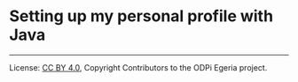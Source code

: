 <!-- SPDX-License-Identifier: CC-BY-4.0 -->
<!-- Copyright Contributors to the ODPi Egeria project. -->


# Setting up my personal profile with Java



----
License: [CC BY 4.0](https://creativecommons.org/licenses/by/4.0/),
Copyright Contributors to the ODPi Egeria project.